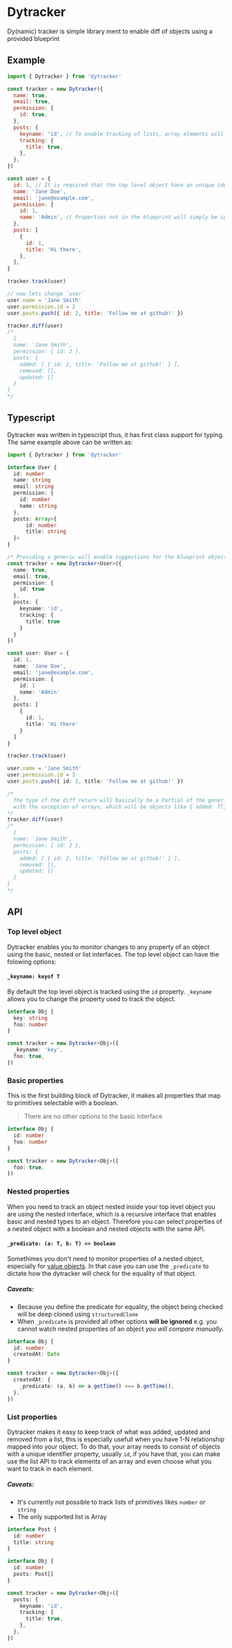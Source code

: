 # Dytracker

Dy(namic) tracker is simple library ment to enable diff of objects using a provided blueprint

## Example

```js
import { Dytracker } from 'dytracker'

const tracker = new Dytracker({
  name: true,
  email: true,
  permission: {
    id: true,
  },
  posts: {
    keyname: 'id', // To enable tracking of lists, array elements will need an unique identifier
    tracking: {
      title: true,
    },
  },
})

const user = {
  id: 1, // It is required that the top level object have an unique identifier
  name: 'Jane Doe',
  email: 'jane@example.com',
  permission: {
    id: 1,
    name: 'Admin', // Properties not in the blueprint will simply be ignored
  },
  posts: [
    {
      id: 1,
      title: 'Hi there',
    },
  ],
}

tracker.track(user)

// now lets change `user`
user.name = 'Jane Smith'
user.permission.id = 2
user.posts.push({ id: 2, title: 'Follow me at github!' })

tracker.diff(user)
/*
  {
  name: 'Jane Smith',
  permission: { id: 2 },
  posts: {
    added: [ { id: 2, title: 'Follow me at github!' } ],
    removed: [],
    updated: []
  }
}
*/
```

## Typescript

Dytracker was written in typescript thus, it has first class support for typing. The same example above can be written as:

```ts
import { Dytracker } from 'dytracker'

interface User {
  id: number
  name: string
  email: string
  permission: {
    id: number
    name: string
  },
  posts: Array<{
      id: number
      title: string
  }>
}

/* Providing a generic will enable suggestions for the blueprint object */
const tracker = new Dytracker<User>({
  name: true,
  email: true,
  permission: {
    id: true
  },
  posts: {
    keyname: 'id',
    tracking: {
      title: true
    }
  }
})

const user: User = {
  id: 1,
  name: 'Jane Doe',
  email: 'jane@example.com',
  permission: {
    id: 1
    name: 'Admin'
  },
  posts: [
    {
      id: 1,
      title: 'Hi there'
    }
  ]
}

tracker.track(user)

user.name = 'Jane Smith'
user.permission.id = 2
user.posts.push({ id: 2, title: 'Follow me at github!' })

/*
  The type of the diff return will basically be a Partial of the generic you provided
  with the exception of arrays, which will be objects like { added: T[], updated: T[], removed: T[] }
*/
tracker.diff(user)
/*
  {
  name: 'Jane Smith',
  permission: { id: 2 },
  posts: {
    added: [ { id: 2, title: 'Follow me at github!' } ],
    removed: [],
    updated: []
  }
}
*/

```

## API

### Top level object

Dytracker enables you to monitor changes to any property of an object using the basic, nested or list interfaces.
The top level object can have the folowing options:

#### `_keyname: keyof T`

By default the top level object is tracked using the `id` property. `_keyname` allows you to change the property used to track the object.

```ts
interface Obj {
  key: string
  foo: number
}

const tracker = new Dytracker<Obj>({
  _keyname: 'key',
  foo: true,
})
```

### Basic properties

This is the first building block of Dytracker, it makes all properties that map to primitives selectable with a boolean.

> There are no other options to the basic interface

```ts
interface Obj {
  id: number
  foo: number
}

const tracker = new Dytracker<Obj>({
  foo: true,
})
```

### Nested properties

When you need to track an object nested inside your top level object you are using the nested interface, which is a recursive interface that enables basic and nested types to an object.
Therefore you can select properties of a nested object with a boolean and nested objects with the same API.

#### `_predicate: (a: T, b: T) => boolean`

Somethimes you don't need to monitor properties of a nested object, especially for [value objects](https://martinfowler.com/bliki/ValueObject.html). In that case you can use the `_predicate` to dictate how the dytracker will check for the equality of that object.

##### Caveats:

- Because you define the predicate for equality, the object being checked will be deep cloned using `structuredClone`
- When `_predicate` is provided all other options **will be ignored** e.g. you cannot watch nested properties of an object _you will compare manually_.

```ts
interface Obj {
  id: number
  createdAt: Date
}

const tracker = new Dytracker<Obj>({
  createdAt: {
    _predicate: (a, b) => a.getTime() === b.getTime(),
  },
})
```

### List properties

Dytracker makes it easy to keep track of what was added, updated and removed from a list, this is especially usefull when you have 1-N relationship mapped into your object. To do that, your array needs to consist of objects with a unique identifier property, usually `id`, if you have that, you can make use the list API to track elements of an array and even choose what you want to track in each element.

##### Caveats:

- It's currently not possible to track lists of primitives likes `number` or `string`
- The only supported list is Array


```ts
interface Post {
  id: number
  title: string
}

interface Obj {
  id: number
  posts: Post[]
}

const tracker = new Dytracker<Obj>({
  posts: {
    keyname: 'id',
    tracking: {
      title: true,
    },
  },
})
```
